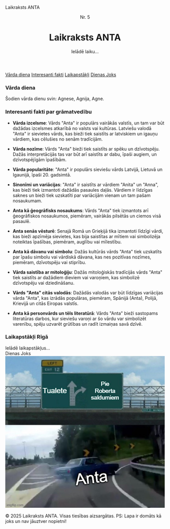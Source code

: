 <p>Laikraksts ANTA</p>
<header>
<div class="header-left">Nr. 5</div>
<h1>Laikraksts ANTA</h1>
<div class="header-right"><span id="current-time">Ielādē laiku...</span></div>
</header><nav><a href="#vardadiena">Vārda diena</a> <a href="#fakti">Interesanti fakti</a> <a href="#laikapstakli">Laikapstākļi</a> <a href="#joks">Dienas Joks</a></nav><!-- Vārda diena -->
<div id="vardadiena" class="section">
<h3>Vārda diena</h3>
<p>&Scaron;odien vārda dienu svin: Agnese, Agnija, Agne.</p>
</div>
<!-- Interesanti fakti -->
<div id="fakti" class="section">
<h3>Interesanti fakti par grāmatvedību</h3>
<ul class="facts-list">
<li>
<p><strong>Vārda izcelsme</strong>: Vārds "Anta" ir populārs vairākās valstīs, un tam var būt dažādas izcelsmes atkarībā no valsts vai kultūras. Latvie&scaron;u valodā "Anta" ir sievietes vārds, kas bieži tiek saistīts ar latviskiem un igauņu vārdiem, kas cēlu&scaron;ies no senām tradīcijām.</p>
</li>
<li>
<p><strong>Vārda nozīme</strong>: Vārds "Anta" bieži tiek saistīts ar spēku un dzīvotspēju. Dažās interpretācijās tas var būt arī saistīts ar dabu, īpa&scaron;i augiem, un dzīvotspējīgām īpa&scaron;ībām.</p>
</li>
<li>
<p><strong>Vārda popularitāte</strong>: "Anta" ir populārs sievie&scaron;u vārds Latvijā, Lietuvā un Igaunijā, īpa&scaron;i 20. gadsimtā.</p>
</li>
<li>
<p><strong>Sinonīmi un variācijas</strong>: "Anta" ir saistīts ar vārdiem "Anita" un "Anna", kas bieži tiek izmantoti dažādās pasaules daļās. Vārdiem ir līdzīgas saknes un bieži tiek uzskatīti par variācijām vienam un tam pa&scaron;am nosaukumam.</p>
</li>
<li>
<p><strong>Anta kā ģeogrāfisks nosaukums</strong>: Vārds "Anta" tiek izmantots arī ģeogrāfiskos nosaukumos, piemēram, vairākās pilsētās un ciemos visā pasaulē.</p>
</li>
<li>
<p><strong>Anta senās vēsturē</strong>: Senajā Romā un Grieķijā tika izmantoti līdzīgi vārdi, kas bieži apzīmēja sievietes, kas bija saistītas ar mītiem vai simbolizēja noteiktas īpa&scaron;ības, piemēram, auglību vai mīlestību.</p>
</li>
<li>
<p><strong>Anta kā dāvanu vai simbolu</strong>: Dažās kultūrās vārds "Anta" tiek uzskatīts par īpa&scaron;u simbolu vai vārdiskā dāvana, kas nes pozitīvas nozīmes, piemēram, dzīvotspēju vai stiprību.</p>
</li>
<li>
<p><strong>Vārda saistība ar mitoloģiju</strong>: Dažās mitoloģiskās tradīcijās vārds "Anta" tiek saistīts ar dažādiem dieviem vai varoņiem, kas simbolizē dzīvotspēju vai dziedinā&scaron;anu.</p>
</li>
<li>
<p><strong>Vārds "Anta" citās valodās</strong>: Dažādās valodās var būt līdzīgas variācijas vārda "Anta", kas izrādās populāras, piemēram, Spānijā (Anta), Polijā, Krievijā un citās Eiropas valstīs.</p>
</li>
<li>
<p><strong>Anta kā personvārds un tēls literatūrā</strong>: Vārds "Anta" bieži sastopams literatūras darbos, kur sievie&scaron;u varoņi ar &scaron;o vārdu var simbolizēt varenību, spēju uzvarēt grūtības un radīt izmaiņas savā dzīvē.</p>
</li>
</ul>
</div>
<!-- Laikapstākļi -->
<div id="laikapstakli" class="section">
<h3>Laikapstākļi Rīgā</h3>
<div id="weather">Ielādē laikapstākļus...</div>
</div>
<!-- Dienas Joks -->
<div id="joks">
<div class="footer-joke-text">Dienas Joks</div>
<img class="footer-image" src="https://raw.githubusercontent.com/ropciko112/Laikrakstsanta/refs/heads/main/Image/9hbp2q.jpg" alt="u/Low-Sir-7440 - vins" /></div>
<footer>
<p>&copy; 2025 Laikraksts ANTA. Visas tiesības aizsargātas. PS: Lapa ir domāts kā joks un nav jāuztver nopietni!</p>
</footer>

